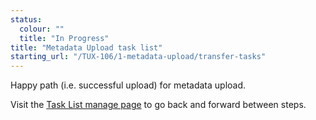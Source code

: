 ```yaml
---
status:
  colour: ""
  title: "In Progress"
title: "Metadata Upload task list"
starting_url: "/TUX-106/1-metadata-upload/transfer-tasks"
---
```


Happy path (i.e. successful upload) for metadata upload. 

Visit the [Task List manage page](/TUX-106/1-metadata-upload/transfer-tasks-manage) to go back and forward between steps.
